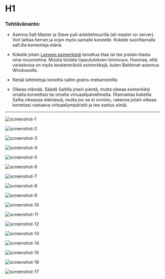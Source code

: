 # H1

### Tehtävänanto:

* Asenna Salt Master ja Slave pull-arkkitehtuurilla (eli master on 
server). Voit laittaa herran ja orjan myös samalle koneelle. Kokeile 
suorittamalla salt:illa komentoja etänä.

* Kokeile jotain [Laineen esimerkistä](https://github.com/joonaleppalahti/CCM/tree/master/salt/srv/salt) lainattua tilaa tai tee jostain 
tilasta oma muunnelma. Muista testata lopputuloksen toimivuus. Huomaa, 
että varastossa on myös keskeneräisiä esimerkkejä, kuten 
Battlenet-asennus Windowsille.

* Kerää laitetietoja koneilta saltin grains-mekanismilla.

* Oikeaa elämää. Säädä Saltilla jotain pientä, mutta oikeaa esimerkiksi
omalta koneeltasi tai omalta virtuaalipalvelimelta. (Kannattaa kokeilla
Saltia oikeassa elämässä, mutta jos se ei onnistu, rakenna jotain 
oikeaa konettasi vastaava virtuaaliympäristö ja tee asetus siinä).

----------------------------------------------------------------------

![screenshot-1](/images/screenshot-1.png)

![screenshot-2](/images/screenshot-2.png)

![screenshot-3](/images/screenshot-3.png)

![screenshot-4](/images/screenshot-4.png)

![screenshot-5](/images/screenshot-5.png)

![screenshot-6](/images/screenshot-6.png)

![screenshot-7](/images/screenshot-7.png)

![screenshot-8](/images/screenshot-8.png)

![screenshot-9](/images/screenshot-9.png)

![screenshot-10](/images/screenshot-10.png)

![screenshot-11](/images/screenshot-11.png)

![screenshot-12](/images/screenshot-12.png)

![screenshot-13](/images/screenshot-13.png)

![screenshot-14](/images/screenshot-14.png)

![screenshot-15](/images/screenshot-15.png)

![screenshot-16](/images/screenshot-16.png)

![screenshot-17](/images/screenshot-17.png)
